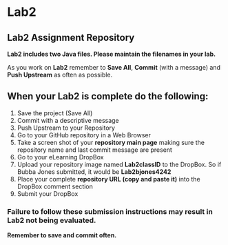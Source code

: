 # Lab2
## Lab2 Assignment Repository

**Lab2 includes two Java files. Please maintain the filenames in your lab.**

As you work on **Lab2** remember to **Save All**, **Commit** (with a message) and **Push Upstream** as often as possible.

## When your Lab2 is complete do the following:

1. Save the project (Save All)
2. Commit with a descriptive message
3. Push Upstream to your Repository
4. Go to your GitHub repository in a Web Browser
5. Take a screen shot of your **repository main page** making sure the repository name and last commit message are present
6. Go to your eLearning DropBox
7. Upload your repository image named **Lab2classID** to the DropBox. So if Bubba Jones submitted, it would be **Lab2bjones4242**
8. Place your complete **repository URL (copy and paste it)** into the DropBox comment section
9. Submit your DropBox

### Failure to follow these submission instructions may result in Lab2 not being evaluated.

**Remember to save and commit often.**
